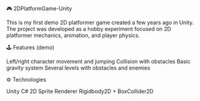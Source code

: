 🎮 2DPlatformGame-Unity

This is my first demo 2D platformer game created a few years ago in Unity. The project was developed as a hobby experiment focused on 2D platformer mechanics, animation, and player physics.

🕹️ Features (demo)

Left/right character movement and jumping
Collision with obstacles
Basic gravity system
Several levels with obstacles and enemies

⚙️ Technologies

Unity
C#
2D Sprite Renderer
Rigidbody2D + BoxCollider2D
